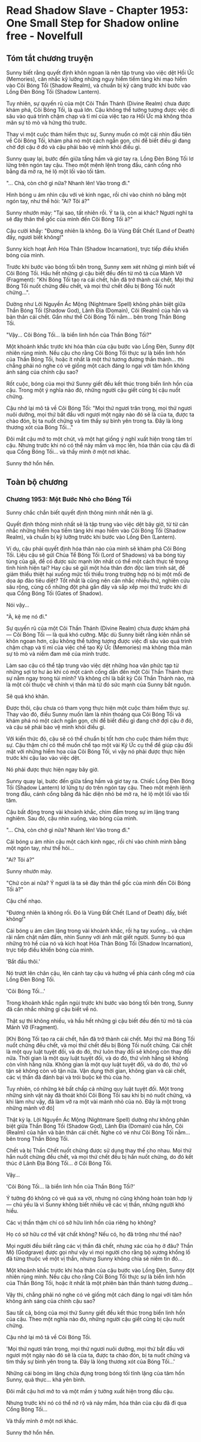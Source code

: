 # Read Shadow Slave - Chapter 1953: One Small Step for Shadow online free - Novelfull

## Tóm tắt chương truyện

Sunny biết rằng quyết định khôn ngoan là nên tập trung vào việc dệt Hồi Ức (Memories), cân nhắc kỹ lưỡng những nguy hiểm tiềm tàng khi mạo hiểm vào Cõi Bóng Tối (Shadow Realm), và chuẩn bị kỹ càng trước khi bước vào Lồng Đèn Bóng Tối (Shadow Lantern).

Tuy nhiên, sự quyến rũ của một Cõi Thần Thánh (Divine Realm) chưa được khám phá, Cõi Bóng Tối, là quá lớn. Cậu không thể tưởng tượng được việc đi sâu vào quá trình chậm chạp và tỉ mỉ của việc tạo ra Hồi Ức mà không thỏa mãn sự tò mò và hứng thú trước.

Thay vì một cuộc thám hiểm thực sự, Sunny muốn có một cái nhìn đầu tiên về Cõi Bóng Tối, khám phá nó một cách ngắn gọn, chỉ để biết điều gì đang chờ đợi cậu ở đó và cậu phải bảo vệ mình khỏi điều gì.

Sunny quay lại, bước đến giữa tầng hầm và giơ tay ra. Lồng Đèn Bóng Tối lơ lửng trên ngón tay cậu. Theo một mệnh lệnh trong đầu, cánh cổng nhỏ bằng đá mở ra, hé lộ một lối vào tối tăm.

"... Chà, còn chờ gì nữa? Nhanh lên! Vào trong đi."

Hình bóng u ám nhìn cậu với vẻ kinh ngạc, rồi chỉ vào chính nó bằng một ngón tay, như thể hỏi: "Ai? Tôi á?"

Sunny nhướn mày: "Tại sao, tất nhiên rồi. Ý ta là, còn ai khác? Ngươi nghĩ ta sẽ đày thân thể gốc của mình đến Cõi Bóng Tối à?"

Cậu cười khẩy: "Đương nhiên là không. Đó là Vùng Đất Chết (Land of Death) đấy, ngươi biết không!"

Sunny kích hoạt Ảnh Hóa Thân (Shadow Incarnation), trực tiếp điều khiển bóng của mình.

Trước khi bước vào bóng tối bên trong, Sunny xem xét những gì mình biết về Cõi Bóng Tối. Hầu hết những gì cậu biết đều đến từ mô tả của Mảnh Vỡ (Fragment): "Khi Bóng Tối tạo ra cái chết, hắn đã trở thành cái chết. Mọi thứ Bóng Tối nuốt chửng đều chết, và mọi thứ chết đều bị Bóng Tối nuốt chửng...".

Dường như Lời Nguyền Ác Mộng (Nightmare Spell) không phân biệt giữa Thần Bóng Tối (Shadow God), Lãnh Địa (Domain), Cõi (Realm) của hắn và bản thân cái chết. Gần như thể Cõi Bóng Tối nằm... bên trong Thần Bóng Tối.

"Vậy... Cõi Bóng Tối... là biển linh hồn của Thần Bóng Tối?"

Một khoảnh khắc trước khi hóa thân của cậu bước vào Lồng Đèn, Sunny đột nhiên rùng mình. Nếu cậu cho rằng Cõi Bóng Tối thực sự là biển linh hồn của Thần Bóng Tối, hoặc ít nhất là một thứ tương đương thần thánh... thì chẳng phải nó nghe có vẻ giống một cách đáng lo ngại với tâm hồn không ánh sáng của chính cậu sao?

Rốt cuộc, bóng của mọi thứ Sunny giết đều kết thúc trong biển linh hồn của cậu. Trong một ý nghĩa nào đó, những người cậu giết cũng bị cậu nuốt chửng.

Cậu nhớ lại mô tả về Cõi Bóng Tối: "Mọi thứ ngươi trân trọng, mọi thứ ngươi nuôi dưỡng, mọi thứ bắt đầu với ngươi một ngày nào đó sẽ là của ta, được ta chào đón, bị ta nuốt chửng và tìm thấy sự bình yên trong ta. Đây là lòng thương xót của Bóng Tối..."

Đôi mắt cậu mở to một chút, và một hạt giống ý nghĩ xuất hiện trong tâm trí cậu. Nhưng trước khi nó có thể nảy mầm và mọc lên, hóa thân của cậu đã đi qua Cổng Bóng Tối... và thấy mình ở một nơi khác.

Sunny thở hổn hển.

## Toàn bộ chương

### Chương 1953: Một Bước Nhỏ cho Bóng Tối

Sunny chắc chắn biết quyết định thông minh nhất nên là gì.

Quyết định thông minh nhất sẽ là tập trung vào việc dệt bây giờ, từ từ cân nhắc những hiểm họa tiềm tàng khi mạo hiểm vào Cõi Bóng Tối (Shadow Realm), và chuẩn bị kỹ lưỡng trước khi bước vào Lồng Đèn (Lantern).

Ví dụ, cậu phải quyết định hóa thân nào của mình sẽ khám phá Cõi Bóng Tối. Liệu cậu sẽ gửi Chúa Tể Bóng Tối (Lord of Shadows) và ba bóng tùy tùng của gã, để có được sức mạnh lớn nhất có thể một cách thực tế trong tình hình hiện tại? Hay cậu sẽ gửi một hóa thân đơn độc làm trinh sát, để giảm thiểu thiệt hại xuống mức tối thiểu trong trường hợp nó bị một mối đe dọa áp đảo tiêu diệt? Tốt nhất là cũng nên cân nhắc nhiều thứ, nghiên cứu sâu rộng, củng cố những đột phá gần đây và sắp xếp mọi thứ trước khi đi qua Cổng Bóng Tối (Gates of Shadow).

Nói vậy...

"À, kệ mẹ nó đi."

Sự quyến rũ của một Cõi Thần Thánh (Divine Realm) chưa được khám phá — Cõi Bóng Tối — là quá khó cưỡng. Mặc dù Sunny biết rằng kiên nhẫn sẽ khôn ngoan hơn, cậu không thể tưởng tượng được việc đi sâu vào quá trình chậm chạp và tỉ mỉ của việc chế tạo Ký Ức (Memories) mà không thỏa mãn sự tò mò và niềm đam mê của mình trước.

Làm sao cậu có thể tập trung vào việc dệt những hoa văn phức tạp từ những sợi tơ hư ảo khi có một cánh cổng dẫn đến một Cõi Thần Thánh thực sự nằm ngay trong túi mình? Và không chỉ là bất kỳ Cõi Thần Thánh nào, mà là một cõi thuộc về chính vị thần mà từ đó sức mạnh của Sunny bắt nguồn.

Sẽ quá khó khăn.

Được thôi, cậu chưa có tham vọng thực hiện một cuộc thám hiểm thực sự. Thay vào đó, điều Sunny muốn làm là nhìn thoáng qua Cõi Bóng Tối và khám phá nó một cách ngắn gọn, chỉ để biết điều gì đang chờ đợi cậu ở đó, và cậu sẽ phải bảo vệ mình khỏi điều gì.

Với kiến thức đó, cậu sẽ có thể chuẩn bị tốt hơn cho cuộc thám hiểm thực sự. Cậu thậm chí có thể muốn chế tạo một vài Ký Ức cụ thể để giúp cậu đối mặt với những hiểm họa của Cõi Bóng Tối, vì vậy nó phải được thực hiện trước khi cậu lao vào việc dệt.

Nó phải được thực hiện ngay bây giờ.

Sunny quay lại, bước đến giữa tầng hầm và giơ tay ra. Chiếc Lồng Đèn Bóng Tối (Shadow Lantern) lơ lửng tự do trên ngón tay cậu. Theo một mệnh lệnh trong đầu, cánh cổng bằng đá hắc diện nhỏ bé mở ra, hé lộ một lối vào tối tăm.

Cậu bất động trong vài khoảnh khắc, chìm đắm trong sự im lặng trang nghiêm. Sau đó, cậu nhìn xuống, vào bóng của mình.

"... Chà, còn chờ gì nữa? Nhanh lên! Vào trong đi."

Cái bóng u ám nhìn cậu một cách kinh ngạc, rồi chỉ vào chính mình bằng một ngón tay, như thể hỏi...

"Ai? Tôi á?"

Sunny nhướn mày.

"Chứ còn ai nữa? Ý ngươi là ta sẽ đày thân thể gốc của mình đến Cõi Bóng Tối à?"

Cậu chế nhạo.

"Đương nhiên là không rồi. Đó là Vùng Đất Chết (Land of Death) đấy, biết không!"

Cái bóng u ám câm lặng trong vài khoảnh khắc, rồi hạ tay xuống... và chậm rãi nắm chặt nắm đấm, nhìn Sunny với ánh mắt giết người. Sunny bỏ qua những trò hề của nó và kích hoạt Hóa Thân Bóng Tối (Shadow Incarnation), trực tiếp điều khiển bóng của mình.

'Bắt đầu thôi.'

Nó trượt lên chân cậu, lên cánh tay cậu và hướng về phía cánh cổng mở của Lồng Đèn Bóng Tối.

'Cõi Bóng Tối...'

Trong khoảnh khắc ngắn ngủi trước khi bước vào bóng tối bên trong, Sunny đã cân nhắc những gì cậu biết về nó.

Thật sự thì không nhiều, và hầu hết những gì cậu biết đều đến từ mô tả của Mảnh Vỡ (Fragment).

[Khi Bóng Tối tạo ra cái chết, hắn đã trở thành cái chết. Mọi thứ mà Bóng Tối nuốt chửng đều chết, và mọi thứ chết đều bị Bóng Tối nuốt chửng. Cái chết là một quy luật tuyệt đối, và do đó, thứ luôn thay đổi sẽ không còn thay đổi nữa. Thời gian là một quy luật tuyệt đối, và do đó, thứ vĩnh hằng sẽ không còn vĩnh hằng nữa. Không gian là một quy luật tuyệt đối, và do đó, thứ vô tận sẽ không còn vô tận nữa. Vận dụng thời gian, không gian và cái chết, các vị thần đã đánh bại và trói buộc kẻ thù của họ.

Tuy nhiên, có những kẻ bất chấp cả những quy luật tuyệt đối. Một trong những sinh vật này đã thoát khỏi Cõi Bóng Tối sau khi bị nó nuốt chửng, và khi làm như vậy, đã làm vỡ ra một vài mảnh nhỏ của nó. Đây là một trong những mảnh vỡ đó]

Thật kỳ lạ. Lời Nguyền Ác Mộng (Nightmare Spell) dường như không phân biệt giữa Thần Bóng Tối (Shadow God), Lãnh Địa (Domain) của hắn, Cõi (Realm) của hắn và bản thân cái chết. Nghe có vẻ như Cõi Bóng Tối nằm... bên trong Thần Bóng Tối.

Chết và bị Thần Chết nuốt chửng được sử dụng thay thế cho nhau. Mọi thứ hắn nuốt chửng đều chết, và mọi thứ chết đều bị hắn nuốt chửng, do đó kết thúc ở Lãnh Địa Bóng Tối... ở Cõi Bóng Tối.

Vậy...

'Cõi Bóng Tối... là biển linh hồn của Thần Bóng Tối?'

Ý tưởng đó không có vẻ quá xa vời, nhưng nó cũng không hoàn toàn hợp lý — chủ yếu là vì Sunny không biết nhiều về các vị thần, những người khó hiểu.

Các vị thần thậm chí có sở hữu linh hồn của riêng họ không?

Họ có sở hữu cơ thể vật chất không? Nếu có, họ đã trông như thế nào?

Mọi người đều biết rằng các vị thần đã chết, nhưng xác của họ ở đâu? Thần Mộ (Godgrave) được gọi như vậy vì mọi người cho rằng bộ xương khổng lồ đã từng thuộc về một vị thần, nhưng Sunny không chia sẻ niềm tin đó...

Một khoảnh khắc trước khi hóa thân của cậu bước vào Lồng Đèn, Sunny đột nhiên rùng mình. Nếu cậu cho rằng Cõi Bóng Tối thực sự là biển linh hồn của Thần Bóng Tối, hoặc ít nhất là một phiên bản thần thánh tương đương...

Vậy thì, chẳng phải nó nghe có vẻ giống một cách đáng lo ngại với tâm hồn không ánh sáng của chính cậu sao?

Sau tất cả, bóng của mọi thứ Sunny giết đều kết thúc trong biển linh hồn của cậu. Theo một nghĩa nào đó, những người cậu giết cũng bị cậu nuốt chửng.

Cậu nhớ lại mô tả về Cõi Bóng Tối.

'Mọi thứ ngươi trân trọng, mọi thứ ngươi nuôi dưỡng, mọi thứ bắt đầu với ngươi một ngày nào đó sẽ là của ta, được ta chào đón, bị ta nuốt chửng và tìm thấy sự bình yên trong ta. Đây là lòng thương xót của Bóng Tối...'

Những cái bóng im lặng chứa đựng trong bóng tối tĩnh lặng của tâm hồn Sunny, quả thực... khá yên bình.

Đôi mắt cậu hơi mở to và một mầm ý tưởng xuất hiện trong đầu cậu.

Nhưng trước khi nó có thể nở rộ và nảy mầm, hóa thân của cậu đã đi qua Cổng Bóng Tối...

Và thấy mình ở một nơi khác.

Sunny thở hổn hển.